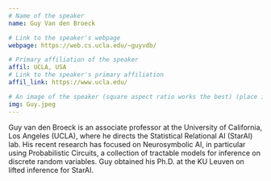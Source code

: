 ```yaml
---
# Name of the speaker
name: Guy Van den Broeck

# Link to the speaker's webpage
webpage: https://web.cs.ucla.edu/~guyvdb/

# Primary affiliation of the speaker
affil: UCLA, USA
# Link to the speaker's primary affiliation
affil_link: https://www.ucla.edu/

# An image of the speaker (square aspect ratio works the best) (place in the `assets/img/speakers` directory)
img: Guy.jpeg
---
```


<!-- Whatever you write below will show up as the speaker's bio -->
Guy van den Broeck is an associate professor at the University of California, Los Angeles (UCLA), where he directs the Statistical Relational AI (StarAI) lab. His recent research has focused on Neurosymbolic AI, in particular using Probabilistic Circuits, a collection of tractable models for inference on discrete random variables. Guy obtained his Ph.D. at the KU Leuven on lifted inference for StarAI.
